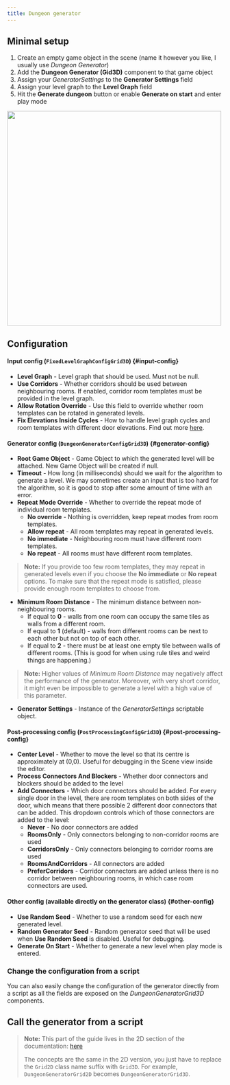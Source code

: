 ```yaml
---
title: Dungeon generator
---
```


## Minimal setup

1. Create an empty game object in the scene (name it however you like, I usually use *Dungeon Generator*)
2. Add the **Dungeon Generator (Gid3D)** component to that game object
3. Assign your *GeneratorSettings* to the **Generator Settings** field
4. Assign your level graph to the **Level Graph** field
5. Hit the **Generate dungeon** button or enable **Generate on start** and enter play mode

<Image src="3d/generator_setup/component.png" caption="Dungeon generator component" width="500px" />

## Configuration

#### Input config (`FixedLevelGraphConfigGrid3D`) {#input-config}

- **Level Graph** - Level graph that should be used. Must not be null.
- **Use Corridors** - Whether corridors should be used between neighbouring rooms. If enabled, corridor room templates must be provided in the level graph.
- **Allow Rotation Override** - Use this field to override whether room templates can be rotated in generated levels.
- **Fix Elevations Inside Cycles** - How to handle level graph cycles and room templates with different door elevations. Find out more [here](../guides/different-elevations.md#option-1-avoid-elevation-changes-inside-cycles).

#### Generator config (`DungeonGeneratorConfigGrid3D`) {#generator-config}

- **Root Game Object** - Game Object to which the generated level will be attached. New Game Object will be created if null.
- **Timeout** - How long (in milliseconds) should we wait for the algorithm to generate a level. We may sometimes create an input that is too hard for the algorithm, so it is good to stop after some amount of time with an error.
- **Repeat Mode Override** - Whether to override the repeat mode of individual room templates.
    - **No override** - Nothing is overridden, keep repeat modes from room templates.
    - **Allow repeat** - All room templates may repeat in generated levels.
    - **No immediate** - Neighbouring room must have different room templates.
    - **No repeat** - All rooms must have different room templates.

> **Note:** If you provide too few room templates, they may repeat in generated levels even if you choose the **No immediate** or **No repeat** options. To make sure that the repeat mode is satisfied, please provide enough room templates to choose from.

- **Minimum Room Distance** - The minimum distance between non-neighbouring rooms.
    - If equal to **0** - walls from one room can occupy the same tiles as walls from a different room.
    - If equal to **1** (default) - walls from different rooms can be next to each other but not on top of each other.
    - If equal to **2** - there must be at least one empty tile between walls of different rooms. (This is good for when using rule tiles and weird things are happening.)

> **Note:** Higher values of *Minimum Room Distance* may negatively affect the performance of the generator. Moreover, with very short corridor, it might even be impossible to generate a level with a high value of this parameter.

- **Generator Settings** - Instance of the *GeneratorSettings* scriptable object.

#### Post-processing config (`PostProcessingConfigGrid3D`) {#post-processing-config}

- **Center Level** - Whether to move the level so that its centre is approximately at (0,0). Useful for debugging in the Scene view inside the editor.
- **Process Connectors And Blockers** - Whether door connectors and blockers should be added to the level
- **Add Connectors** - Which door connectors should be added. For every single door in the level, there are room templates on both sides of the door, which means that there possible 2 different door connectors that can be added. This dropdown controls which of those connectors are added to the level:
    - **Never** - No door connectors are added
    - **RoomsOnly** - Only connectors belonging to non-corridor rooms are used
    - **CorridorsOnly** - Only connectors belonging to corridor rooms are used
    - **RoomsAndCorridors** - All connectors are added
    - **PreferCorridors** - Corridor connectors are added unless there is no corridor between neighbouring rooms, in which case room connectors are used.

#### Other config (available directly on the generator class) {#other-config}

- **Use Random Seed** - Whether to use a random seed for each new generated level. 
- **Random Generator Seed** - Random generator seed that will be used when **Use Random Seed** is disabled. Useful for debugging.
- **Generate On Start** - Whether to generate a new level when play mode is entered.

### Change the configuration from a script

You can also easily change the configuration of the generator directly from a script as all the fields are exposed on the *DungeonGeneratorGrid3D* components.

## Call the generator from a script

> **Note:** This part of the guide lives in the 2D section of the documentation: [here](../../generators/dungeon-generator.md#call-the-generator-from-a-script)
>
> The concepts are the same in the 2D version, you just have to replace the `Grid2D` class name suffix with `Grid3D`. For example, `DungeonGeneratorGrid2D` becomes `DungeonGeneratorGrid3D`.

<Difference2D3D />